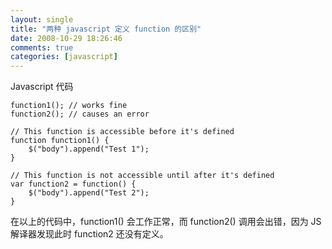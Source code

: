 ```yaml
---
layout: single
title: "两种 javascript 定义 function 的区别"
date: 2008-10-29 18:26:46
comments: true
categories: [javascript]
---
```


Javascript 代码

```
function1(); // works fine
function2(); // causes an error

// This function is accessible before it's defined
function function1() {
    $("body").append("Test 1");
}

// This function is not accessible until after it's defined
var function2 = function() {
    $("body").append("Test 2");
}

```

 在以上的代码中，function1() 会工作正常，而 function2() 调用会出错，因为 JS 解译器发现此时 function2 还没有定义。